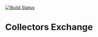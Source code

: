 [![Build Status](https://travis-ci.org/verhagen/collectors-exchange.svg?branch=master)](https://travis-ci.org/verhagen/collectors-exchange)

# Collectors Exchange

